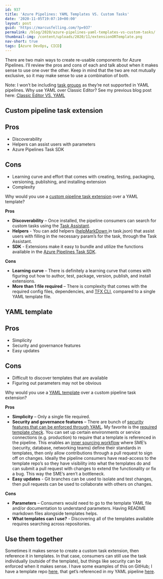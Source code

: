 ```yaml
---
id: 937
title: 'Azure Pipelines: YAML Templates VS. Custom Tasks'
date: '2020-11-05T19:07:10+00:00'
layout: post
guid: 'https://marcusfelling.com/?p=937'
permalink: /blog/2020/azure-pipelines-yaml-templates-vs-custom-tasks/
thumbnail-img: /content/uploads/2020/11/extensionORTemplate.png
nav-short: true
tags: [Azure DevOps, CICD]
---
```


There are two main ways to create re-usable components for Azure Pipelines. I’ll review the pros and cons of each and talk about when it makes sense to use one over the other. Keep in mind that the two are not mutually exclusive, so it may make sense to use a combination of both.

Note: I won’t be including [task groups](https://docs.microsoft.com/en-us/azure/devops/pipelines/library/task-groups?view=azure-devops) as they’re not supported in YAML pipelines. Why use YAML over Classic Editor? See my previous blog post here: [Classic Editor VS. YAML](https://marcusfelling.com/blog/2020/azure-pipelines-classic-editor-vs-yaml)

## Custom pipeline task extension

## Pros
- Discoverability
- Helpers can assist users with parameters
- Azure Pipelines Task SDK

## Cons
- Learning curve and effort that comes with creating, testing, packaging, versioning, publishing, and installing extension
- Complexity

Why would you use a [custom pipeline task extension](https://docs.microsoft.com/en-us/azure/devops/extend/develop/add-build-task?view=azure-devops) over a YAML template?

**Pros**

- **Discoverability** – Once installed, the pipeline consumers can search for custom tasks using the [Task Assistant](https://devblogs.microsoft.com/devops/whats-new-with-azure-pipelines/#getting-going-with-yaml).
- **Helpers** - You can add helpers ([helpMarkDown ](https://github.com/Microsoft/azure-pipelines-task-lib/blob/master/tasks.schema.json#L200)in task.json) that assist users with filling in the necessary param’s for the task, through the Task Assistant.
- **SDK** - Extensions make it easy to bundle and utilize the functions available in the [Azure Pipelines Task SDK](https://github.com/microsoft/azure-pipelines-task-lib).

**Cons**

- **Learning curve** – There is definitely a learning curve that comes with figuring out how to author, test, package, version, publish, and install extensions.
- **More than 1 file required** – There is complexity that comes with the required config files, dependencies, and [TFX CLI](https://www.npmjs.com/package/tfx-cli), compared to a single YAML template file.

## YAML template

## Pros
- Simplicity
- Security and governance features
- Easy updates

## Cons
- Difficult to discover templates that are available
- Figuring out parameters may not be obvious

Why would you use a [YAML template](https://docs.microsoft.com/en-us/azure/devops/pipelines/process/templates?view=azure-devops) over a custom pipeline task extension?

**Pros**

- **Simplicity** – Only a single file required.
- **Security and governance features** – There are bunch of [security features that can be enforced through YAML](https://docs.microsoft.com/en-us/azure/devops/pipelines/security/templates?view=azure-devops#security-features-enforced-through-yaml). My favorite is the [required template check](https://docs.microsoft.com/en-us/azure/devops/pipelines/process/approvals?view=azure-devops&tabs=check-pass#required-template). You can set up certain environments or service connections (e.g. production) to require that a template is referenced in the pipeline. This enables an [inner sourcing workflow](https://resources.github.com/whitepapers/introduction-to-innersource/) where SME’s (security, database, networking teams) define their standards in templates, then only allow contributions through a pull request to sign off on changes. Ideally the pipeline consumers have read-access to the template repo’s so they have visibility into what the templates do and can submit a pull request with changes to extend the functionality or fix a bug. This way the SME’s aren’t a bottleneck.
- **Easy updates** - Git branches can be used to isolate and test changes, then pull requests can be used to collaborate with others on changes.

**Cons**

- **Parameters** – Consumers would need to go to the template YAML file and/or documentation to understand parameters. Having README markdown files alongside templates helps.
- **What templates can I use?** - Discovering all of the templates available requires searching across repositories.

## Use them together

Sometimes it makes sense to create a custom task extension, then reference it in templates. In that case, consumers can still use the task individually (outside of the template), but things like security can be enforced when it makes sense. I have some examples of this on GitHub; I have a template repo [here](https://github.com/MarcusFelling/Demo.Templates), that get’s referenced in my YAML pipeline [here](https://github.com/MarcusFelling/Demo.SpaceGame/blob/master/azure-pipelines.yml).